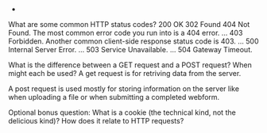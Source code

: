 *
What are some common HTTP status codes?
200 OK
302 Found
404 Not Found. The most common error code you run into is a 404 error. ...
403 Forbidden. Another common client-side response status code is 403. ...
500 Internal Server Error. ...
503 Service Unavailable. ...
504 Gateway Timeout.

What is the difference between a GET request and a POST request? When might each be used?
A get request is for retriving data from the server.

A post request is used mostly for storing information on the server like when uploading a file or when submitting a completed webform.

Optional bonus question: What is a cookie (the technical kind, not the delicious kind)? How does it relate to HTTP requests?